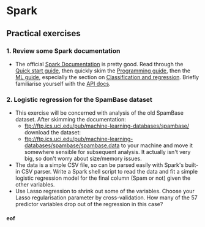 # Spark

## Practical exercises

### 1. Review some Spark documentation

* The official [Spark Documentation](http://spark.apache.org/docs/2.2.0/) is pretty good. Read through the [Quick start guide](http://spark.apache.org/docs/2.2.0/quick-start.html), then quickly skim the [Programming guide](http://spark.apache.org/docs/2.2.0/programming-guide.html), then the [ML guide](http://spark.apache.org/docs/2.2.0/ml-guide.html), especially the section on [Classification and regression](http://spark.apache.org/docs/2.2.0/ml-classification-regression.html). Briefly familiarise yourself with the [API docs](http://spark.apache.org/docs/2.2.0/api/scala/index.html#org.apache.spark.package).

### 2. Logistic regression for the SpamBase dataset

* This exercise will be concerned with analysis of the old SpamBase dataset. After skimming the documentation:
  * ftp://ftp.ics.uci.edu/pub/machine-learning-databases/spambase/ download the dataset:
  * ftp://ftp.ics.uci.edu/pub/machine-learning-databases/spambase/spambase.data
to your machine and move it somewhere sensible for subsequent analysis. It actually isn't very big, so don't worry about size/memory issues.
* The data is a simple CSV file, so can be parsed easily with Spark's built-in CSV parser. Write a Spark shell script to read the data and fit a simple logistic regression model for the final column (Spam or not) given the other variables.
* Use Lasso regression to shrink out some of the variables. Choose your Lasso regularisation parameter by cross-validation. How many of the 57 predictor variables drop out of the regression in this case?



#### eof
